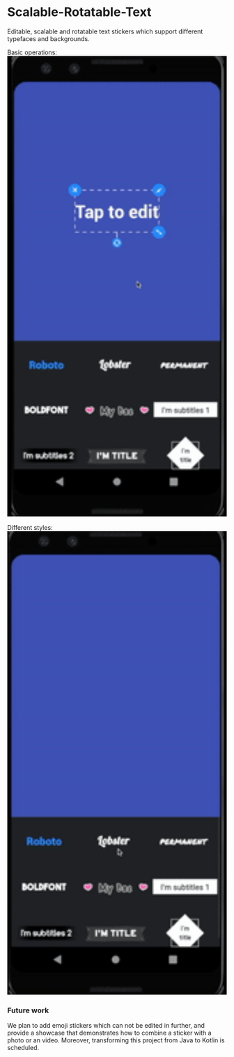 # Scalable-Rotatable-Text

Editable, scalable and rotatable text stickers which support different typefaces and backgrounds.<br/>

Basic operations:<br/>
<img title="Basic operations" width="700" src="rotate_scale.gif">

Different styles:<br/>
<img title="Basic operations" width="700" src="multi_style.gif">



### Future work
We plan to add emoji stickers which can not be edited in further, and provide a showcase that demonstrates how to combine a sticker with a photo or an video. Moreover, transforming this project from Java to Kotlin is scheduled.
